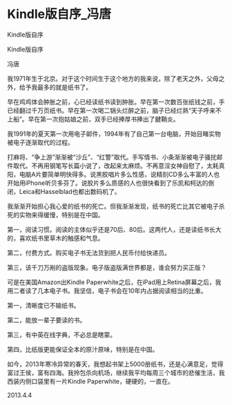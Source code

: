 # Kindle版自序_冯唐

Kindle版自序

Kindle版自序

冯唐

我1971年生于北京。对于这个时间生于这个地方的我来说，除了老天之外，父母之外，给予我最多的就是纸书了。

早在鸡鸡体会肿胀之前，心已经读纸书读到肿胀。早在第一次数百张纸钱之前，手已经翻过千万页纸书。早在第一次喝二锅头烂醉之前，脑子已经烂熟“天子呼来不上船”。早在第一次抱姑娘之前，双手已经捧厚书捧出了腱鞘炎。

我1991年的夏天第一次用电子邮件，1994年有了自己第一台电脑，开始目睹实物被电子逐渐取代的过程。

打麻将、“争上游”渐渐被“沙丘”、“红警”取代。手写情书、小条渐渐被电子骚扰邮件取代。不再用钢笔写长篇小说了，改起来太麻烦。不再意淫女神自慰了，太耗真阳，电脑A片要简单明快得多。说黑胶唱片多么性感，说精刻CD多么丰富的人也开始用iPhone听贝多芬了。说胶片多么质感的人也很快看到了乐凯和柯达的倒闭，Leica和Hasselblad也都出数码机了。

我渐渐开始担心我心爱的纸书的死亡。但我渐渐发现，纸书的死亡比其它被电子杀死的实物来得缓慢，特别是在中国。

第一，阅读习惯。阅读的主体似乎还是70后、80后。这两代人，还是读纸书长大的，喜欢纸书里草木的触感和气息。

第二，付费方式。购买电子书无法货到把人民币付给快递员。

第三，该千刀万剐的盗版现象。电子版盗版满世界都是，谁会努力买正版？

可是在美国Amazon出Kindle Paperwhite之后，在iPad用上Retina屏幕之后，我用二者读了几本电子书。我坚信，电子书会在10年内占据阅读相当的比重。

第一，清晰度已不输纸书。

第二，能放一辈子要读的书。

第三，有中英在线字典，不必总是瞎蒙。

第四，比纸版更能保证全本的原汁原味，特别是在中国。

如今，2013年寒冷异常的春天，我想起书架上5000册纸书，还是心满意足，觉得富过王侯，富有四海。我拎包杀向机场，继续我平均每周三个城市的悲催生活，我西装内侧口袋里有一片Kindle Paperwhite，硬硬的，一直在。

2013.4.4
